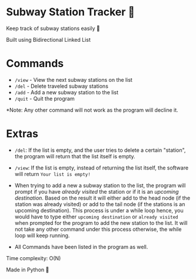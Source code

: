 # Subway Station Tracker 🔂
Keep track of subway stations easily 🚅

Built using Bidirectional Linked List

# Commands

- `/view` - View the next subway stations on the list
- `/del` - Delete traveled subway stations 
- `/add` - Add a new subway station to the list
- `/quit` - Quit the program

*Note: Any other command will not work as the program will decline it.

# Extras

- `/del`: If the list is empty, and the user tries to delete a certain "station", the program will return that the list itself is empty.
- `/view`: If the list is empty, instead of returning the list itself, the software will return `Your list is empty!` 
- When trying to add a new a subway station to the list, the program will prompt if you have *already visited* the station or if it is an *upcoming destination*. Based on the result it will either add to the head node (if the station was already visited) or add to the tail node (if the stations is an upcoming destination). This process is under a while loop hence, you would have to type either `upcoming destination` or `already visited` when prompted for the program to add the new station to the list. It will not take any other command under this process otherwise, the while loop will keep running.

- All Commands have been listed in the program as well. 

Time complexity: O(N) 

Made in Python 🐍

